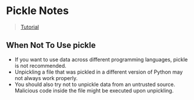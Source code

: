 # Pickle Notes

> [Tutorial](https://www.datacamp.com/community/tutorials/pickle-python-tutorial)

## When Not To Use pickle

- If you want to use data across different programming languages, pickle is not recommended.
- Unpickling a file that was pickled in a different version of Python may not always work properly.
- You should also try not to unpickle data from an untrusted source. Malicious code inside the file might be executed upon unpickling.

